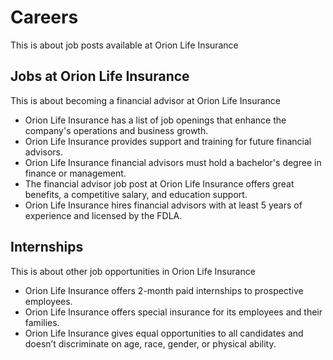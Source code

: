 # Careers

This is about job posts available at Orion Life Insurance

## Jobs at Orion Life Insurance

This is about becoming a financial advisor at Orion Life Insurance

- Orion Life Insurance has a list of job openings that enhance the company's operations and business growth.
- Orion Life Insurance provides support and training for future financial advisors.
- Orion Life Insurance financial advisors must hold a bachelor's degree in finance or management.
- The financial advisor job post at Orion Life Insurance offers great benefits, a competitive salary, and education support.
- Orion Life Insurance hires financial advisors with at least 5 years of experience and licensed by the FDLA.

## Internships

This is about other job opportunities in Orion Life Insurance

- Orion Life Insurance offers 2-month paid internships to prospective employees.
- Orion Life Insurance offers special insurance for its employees and their families.
- Orion Life Insurance gives equal opportunities to all candidates and doesn’t discriminate on age, race, gender, or physical ability.